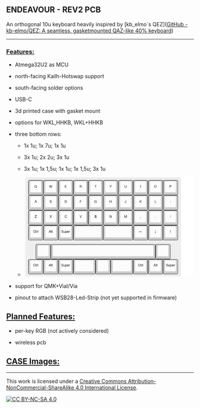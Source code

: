 ## ENDEAVOUR - REV2  PCB

An orthogonal 10u keyboard heavily inspired by [kb_elmo`s QEZ]([GitHub - kb-elmo/QEZ: A seamless, gasketmounted QAZ-like 40% keyboard](https://github.com/kb-elmo/QEZ))

---

### <u>Features:</u>

- Atmega32U2 as MCU

- north-facing Kailh-Hotswap support

- south-facing solder options

- USB-C

- 3d printed case with gasket mount

- options for WKL,HHKB, WKL+HHKB

- three bottom rows:
  
  - 1x 1u; 1x 7u; 1x 1u
  
  - 3x 1u; 2x 2u; 3x 1u
  
  - 3x 1u; 1x 1,5u; 1x 1u; 1x 1,5u; 3x 1u
  
  - ![image of possible bottom rows](/images/rev2_bottom.png)

- support for QMK+Vial/Via

- pinout to attach WSB28-Led-Strip (not yet supported in firmware)
  
  

## <u>Planned Features:</u>

- per-key RGB (not actively considered)

- wireless pcb 

## <u>CASE Images:</u>

---

This work is licensed under a [Creative Commons Attribution-NonCommercial-ShareAlike 4.0 International License](http://creativecommons.org/licenses/by-nc-sa/4.0/).

[![CC BY-NC-SA 4.0](https://licensebuttons.net/l/by-nc-sa/4.0/88x31.png)](http://creativecommons.org/licenses/by-nc-sa/4.0/)
